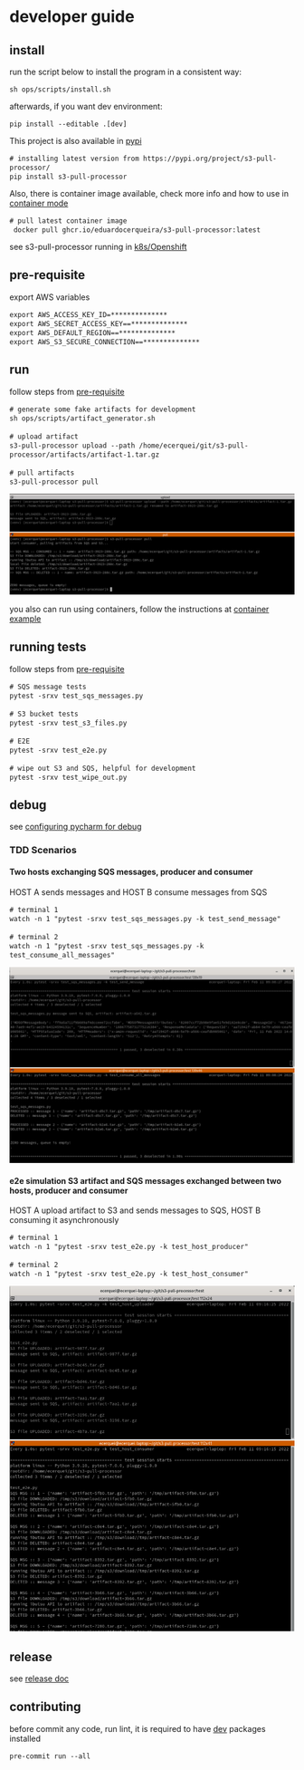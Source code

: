 # developer guide

## install

run the script below to install the program in a consistent way:

```shell
sh ops/scripts/install.sh
```

afterwards, if you want  dev environment:

```shell
pip install --editable .[dev]
```

This project is also available in [pypi](https://pypi.org/project/s3-pull-processor/)

```shell
# installing latest version from https://pypi.org/project/s3-pull-processor/
pip install s3-pull-processor
```

Also, there is container image available, check more info and how to use in [container mode](container.md)

```shell
# pull latest container image
 docker pull ghcr.io/eduardocerqueira/s3-pull-processor:latest
```

see s3-pull-processor running in [k8s/Openshift](openshift.md)

## pre-requisite

export AWS variables

```shell
export AWS_ACCESS_KEY_ID=**************
export AWS_SECRET_ACCESS_KEY==**************
export AWS_DEFAULT_REGION==**************
export AWS_S3_SECURE_CONNECTION==**************
```

## run

follow steps from [pre-requisite](developer_guide.md#pre-requisite)

```shell
# generate some fake artifacts for development
sh ops/scripts/artifact_generator.sh

# upload artifact
s3-pull-processor upload --path /home/ecerquei/git/s3-pull-processor/artifacts/artifact-1.tar.gz

# pull artifacts
s3-pull-processor pull
```

![upload_pull](img/demo_upload_pull.png)

you also can run using containers, follow the instructions at [container example](container.md#example)

## running tests

follow steps from [pre-requisite](developer_guide.md#pre-requisite)

```shell
# SQS message tests
pytest -srxv test_sqs_messages.py

# S3 bucket tests
pytest -srxv test_s3_files.py

# E2E
pytest -srxv test_e2e.py

# wipe out S3 and SQS, helpful for development
pytest -srxv test_wipe_out.py
```

## debug

see [configuring pycharm for debug](debug.md)

### TDD Scenarios

#### Two hosts exchanging SQS messages, producer and consumer

HOST A sends messages and HOST B consume messages from SQS

```shell
# terminal 1
watch -n 1 "pytest -srxv test_sqs_messages.py -k test_send_message"

# terminal 2
watch -n 1 "pytest -srxv test_sqs_messages.py -k test_consume_all_messages"
```

![scenario1](img/scenario_1.png)

#### e2e simulation S3 artifact and SQS messages exchanged between two hosts, producer and consumer

HOST A upload artifact to S3 and sends messages to SQS, HOST B consuming it asynchronously

```shell
# terminal 1
watch -n 1 "pytest -srxv test_e2e.py -k test_host_producer"

# terminal 2
watch -n 1 "pytest -srxv test_e2e.py -k test_host_consumer"
```

![scenario2](img/scenario_2.png)

## release

see [release doc](release.md)

## contributing

before commit any code, run lint, it is required to have [dev](../setup.cfg) packages installed

```shell
pre-commit run --all
```
